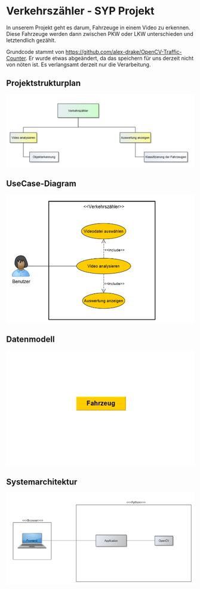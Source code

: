 # Verkehrszähler - SYP Projekt
In unserem Projekt geht es darum, Fahrzeuge in einem Video zu erkennen. Diese Fahrzeuge werden dann zwischen PKW oder LKW unterschieden und letztendlich gezählt.

Grundcode stammt von https://github.com/alex-drake/OpenCV-Traffic-Counter.
Er wurde etwas abgeändert, da das speichern für uns derzeit nicht von nöten ist. Es verlangsamt derzeit nur die Verarbeitung.

## Projektstrukturplan
![alt text](https://github.com/ivonnegattringer/Verkaehrszaehler_3AHIF/blob/master/Bilder/projektstrukturplan_neu.PNG)
## UseCase-Diagram
![alt text](https://github.com/ivonnegattringer/Verkaehrszaehler_3AHIF/blob/master/Bilder/UseCaseDiagram_neu.png)
## Datenmodell
![alt text](https://github.com/ivonnegattringer/Verkaehrszaehler_3AHIF/blob/master/Bilder/Klassendiagramm_neu.PNG)
## Systemarchitektur
![alt text](https://github.com/ivonnegattringer/Verkaehrszaehler_3AHIF/blob/master/Bilder/Systemarchitektur_neu.png)
